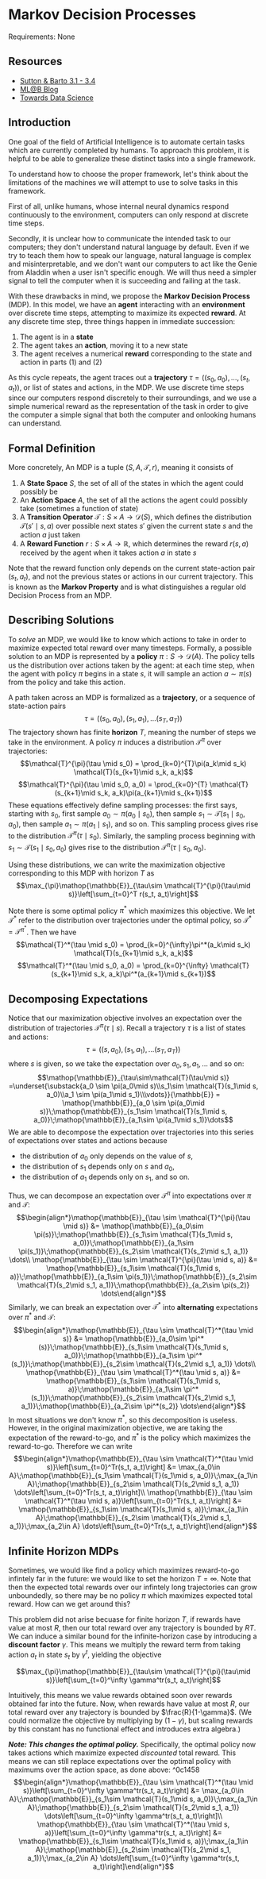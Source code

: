 # Markov Decision Processes
Requirements: None
## Resources
- [Sutton & Barto 3.1 - 3.4](http://incompleteideas.net/book/RLbook2020.pdf)
- [ML@B Blog](https://ml.berkeley.edu/blog/posts/mdps/)
- [Towards Data Science](https://towardsdatascience.com/introduction-to-reinforcement-learning-markov-decision-process-44c533ebf8da)

## Introduction
One goal of the field of Artificial Intelligence is to automate certain tasks which are currently completed by humans. To approach this problem, it is helpful to be able to generalize these distinct tasks into a single framework. 

To understand how to choose the proper framework, let's think about the limitations of the machines we will attempt to use to solve tasks in this framework. 

First of all, unlike humans, whose internal neural dynamics respond continuously to the environment, computers can only respond at discrete time steps. 

Secondly, it is unclear how to communicate the intended task to our computers; they don't understand natural language by default. Even if we try to teach them how to speak our language, natural language is complex and misinterpretable, and we don't want our computers to act like the Genie from Aladdin when a user isn't specific enough. We will thus need a simpler signal to tell the computer when it is succeeding and failing at the task.

With these drawbacks in mind, we propose the **Markov Decision Process** (MDP). In this model, we have an **agent** interacting with an **environment** over discrete time steps, attempting to maximize its expected **reward**. At any discrete time step, three things happen in immediate succession:
1. The agent is in a **state**
2. The agent takes an **action**, moving it to a new state
3. The agent receives a numerical **reward** corresponding to the state and action in parts (1) and (2)

As this cycle repeats, the agent traces out a **trajectory** $\tau = ((s_0, a_0), \dots, (s_t, a_t))$, or list of states and actions, in the MDP. We use discrete time steps since our computers respond discretely to their surroundings, and we use a simple numerical reward as the representation of the task in order to give the computer a simple signal that both the computer and onlooking humans can understand.

## Formal Definition

More concretely, An MDP is a tuple $(S, A, \mathcal{T}, r)$, meaning it consists of 
1. A **State Space** $S$, the set of all of the states in which the agent could possibly be
2. An **Action Space** $A$, the set of all the actions the agent could possibly take (sometimes a function of state)
3. A **Transition Operator** $\mathcal{T} : S\times A \to \mathcal{D}(S)$, which defines the distribution $\mathcal{T}(s' \mid s, a)$ over possible next states $s'$ given the current state $s$ and the action $a$ just taken
4. A **Reward Function** $r: S\times A\to \mathbb{R}$, which determines the reward $r(s, a)$ received by the agent when it takes action $a$ in state $s$

Note that the reward function only depends on the current state-action pair $(s_t, a_t)$, and not the previous states or actions in our current trajectory. This is known as the **Markov Property** and is what distinguishes a regular old Decision Process from an MDP.

## Describing Solutions
To *solve* an MDP, we would like to know which actions to take in order to maximize expected total reward over many timesteps. Formally, a possible solution to an MDP is represented by a **policy** $\pi: S\to \mathcal{D}(A)$. The policy tells us the distribution over actions taken by the agent: at each time step, when the agent with policy $\pi$ begins in a state $s$, it will sample an action $a\sim\pi(s)$ from the policy and take this action. 

A path taken across an MDP is formalized as a **trajectory**, or a sequence of state-action pairs
$$\tau = ((s_0, a_0), (s_1, a_1), \dots (s_T, a_T))$$
The trajectory shown has finite **horizon** $T$, meaning the number of steps we take in the environment. A policy $\pi$ induces a distribution $\mathcal{T}^{\pi}$ over trajectories:
$$\mathcal{T}^{\pi}(\tau \mid s_0) = \prod_{k=0}^{T}\pi(a_k\mid s_k) \mathcal{T}(s_{k+1}\mid s_k, a_k)$$
$$\mathcal{T}^{\pi}(\tau \mid s_0, a_0) = \prod_{k=0}^{T} \mathcal{T}(s_{k+1}\mid s_k, a_k)\pi(a_{k+1}\mid s_{k+1})$$
These equations effectively define sampling processes: the first says, starting with $s_0$, first sample $a_0\sim \pi(a_0\mid s_0)$, then sample $s_1 \sim \mathcal{T}(s_1\mid s_0, a_0)$, then sample $a_1 \sim \pi(a_1\mid s_1)$, and so on. This sampling process gives rise to the distribution $\mathcal{T}^{\pi}(\tau\mid s_0)$. Similarly, the sampling process beginning with $s_1\sim\mathcal{T}(s_1\mid s_0, a_0)$ gives rise to the distribution $\mathcal{T}^{\pi}(\tau\mid s_0, a_0)$.

Using these distributions, we can write the maximization objective corresponding to this MDP with horizon $T$ as
$$\max_{\pi}\mathop{\mathbb{E}}_{\tau\sim \mathcal{T}^{\pi}(\tau\mid s)}\left[\sum_{t=0}^T r(s_t, a_t)\right]$$

Note there is some optimal policy $\pi^*$ which maximizes this objective. We let $\mathcal{T}^*$ refer to the distribution over trajectories under the optimal policy, so $\mathcal{T}^* = \mathcal{T}^{\pi^*}$. Then we have
$$\mathcal{T}^*(\tau \mid s_0) = \prod_{k=0}^{\infty}\pi^*(a_k\mid s_k) \mathcal{T}(s_{k+1}\mid s_k, a_k)$$
$$\mathcal{T}^*(\tau \mid s_0, a_0) = \prod_{k=0}^{\infty} \mathcal{T}(s_{k+1}\mid s_k, a_k)\pi^*(a_{k+1}\mid s_{k+1})$$

## Decomposing Expectations
Notice that our maximization objective involves an expectation over the distribution of trajectories $\mathcal{T}^{\pi}(\tau\mid s)$. Recall a trajectory $\tau$ is a list of states and actions:
$$\tau = ((s, a_0), (s_1, a_1), \dots (s_T, a_T))$$
where $s$ is given, so we take the expectation over $a_0, s_1, a_1, \dots$ and so on:
$$\mathop{\mathbb{E}}_{\tau\sim\mathcal{T}(\tau\mid s)} =\underset{\substack{a_0 \sim \pi(a_0\mid s)\\s_1\sim \mathcal{T}(s_1\mid s, a_0)\\a_1 \sim \pi(a_1\mid s_1)\\\vdots}}{\mathbb{E}} = \mathop{\mathbb{E}}_{a_0 \sim \pi(a_0\mid s)}\;\mathop{\mathbb{E}}_{s_1\sim \mathcal{T}(s_1\mid s, a_0)}\;\mathop{\mathbb{E}}_{a_1\sim \pi(a_1\mid s_1)}\dots$$
We are able to decompose the expectation over trajectories into this series of expectations over states and actions because 
- the distribution of $a_0$ only depends on the value of $s$,
- the distribution of $s_1$ depends only on $s$ and $a_0$, 
- the distribution of $a_1$ depends only on $s_1$, and so on.

Thus, we can decompose an expectation over $\mathcal{T}^{\pi}$ into expectations over $\pi$ and $\mathcal{T}$:
$$\begin{align*}\mathop{\mathbb{E}}_{\tau \sim \mathcal{T}^{\pi}(\tau \mid s)} &= \mathop{\mathbb{E}}_{a_0\sim \pi(s)}\;\mathop{\mathbb{E}}_{s_1\sim \mathcal{T}(s_1\mid s, a_0)}\;\mathop{\mathbb{E}}_{a_1\sim \pi(s_1)}\;\mathop{\mathbb{E}}_{s_2\sim \mathcal{T}(s_2\mid s_1, a_1)} \dots\\
\mathop{\mathbb{E}}_{\tau \sim \mathcal{T}^{\pi}(\tau \mid s, a)} &= \mathop{\mathbb{E}}_{s_1\sim \mathcal{T}(s_1\mid s, a)}\;\mathop{\mathbb{E}}_{a_1\sim \pi(s_1)}\;\mathop{\mathbb{E}}_{s_2\sim \mathcal{T}(s_2\mid s_1, a_1)}\;\mathop{\mathbb{E}}_{a_2\sim \pi(s_2)} \dots\end{align*}$$
Similarly, we can break an expectation over $\mathcal{T}^*$ into **alternating** expectations over $\pi^*$ and $\mathcal{T}$:
$$\begin{align*}\mathop{\mathbb{E}}_{\tau \sim \mathcal{T}^*(\tau \mid s)} &= \mathop{\mathbb{E}}_{a_0\sim \pi^*(s)}\;\mathop{\mathbb{E}}_{s_1\sim \mathcal{T}(s_1\mid s, a_0)}\;\mathop{\mathbb{E}}_{a_1\sim \pi^*(s_1)}\;\mathop{\mathbb{E}}_{s_2\sim \mathcal{T}(s_2\mid s_1, a_1)} \dots\\
\mathop{\mathbb{E}}_{\tau \sim \mathcal{T}^*(\tau \mid s, a)} &= \mathop{\mathbb{E}}_{s_1\sim \mathcal{T}(s_1\mid s, a)}\;\mathop{\mathbb{E}}_{a_1\sim \pi^*(s_1)}\;\mathop{\mathbb{E}}_{s_2\sim \mathcal{T}(s_2\mid s_1, a_1)}\;\mathop{\mathbb{E}}_{a_2\sim \pi^*(s_2)} \dots\end{align*}$$
In most situations we don't know $\pi^*$, so this decomposition is useless. However, in the original maximization objective, we are taking the expectation of the reward-to-go, and $\pi^*$ is the policy which maximizes the reward-to-go. Therefore we can write
$$\begin{align*}\mathop{\mathbb{E}}_{\tau \sim \mathcal{T}^*(\tau \mid s)}\left[\sum_{t=0}^Tr(s_t, a_t)\right] &= \max_{a_0\in A}\;\mathop{\mathbb{E}}_{s_1\sim \mathcal{T}(s_1\mid s, a_0)}\;\max_{a_1\in A}\;\mathop{\mathbb{E}}_{s_2\sim \mathcal{T}(s_2\mid s_1, a_1)} \dots\left[\sum_{t=0}^Tr(s_t, a_t)\right]\\
\mathop{\mathbb{E}}_{\tau \sim \mathcal{T}^*(\tau \mid s, a)}\left[\sum_{t=0}^Tr(s_t, a_t)\right] &= \mathop{\mathbb{E}}_{s_1\sim \mathcal{T}(s_1\mid s, a)}\;\max_{a_1\in A}\;\mathop{\mathbb{E}}_{s_2\sim \mathcal{T}(s_2\mid s_1, a_1)}\;\max_{a_2\in A} \dots\left[\sum_{t=0}^Tr(s_t, a_t)\right]\end{align*}$$

## Infinite Horizon MDPs

Sometimes, we would like find a policy which maximizes reward-to-go infintely far in the future: we would like to set the horizon $T = \infty$. Note that then the expected total rewards over our infintely long trajectories can grow unboundedly, so there may be no policy $\pi$ which maximizes expected total reward. How can we get around this?

This problem did not arise becuase for finite horizon $T$, if rewards have value at most $R$, then our total reward over any trajectory is bounded by $RT$. We can induce a similar bound for the infinite-horizon case by introducing a **discount factor** $\gamma$. This means we multiply the reward term from taking action $a_t$ in state $s_t$ by $\gamma^t$, yielding the objective

$$\max_{\pi}\mathop{\mathbb{E}}_{\tau\sim \mathcal{T}^{\pi}(\tau\mid s)}\left[\sum_{t=0}^\infty \gamma^tr(s_t, a_t)\right]$$

Intuitively, this means we value rewards obtained soon over rewards obtained far into the future. Now, when rewards have value at most $R$, our total reward over any trajectory is bounded by $\frac{R}{1-\gamma}$. (We could normalize the objective by multiplying by $(1 - \gamma)$, but scaling rewards by this constant has no functional effect and introduces extra algebra.)

***Note: This changes the optimal policy.*** Specifically, the optimal policy now takes actions which maximize expected *discounted* total reward. This means we can still replace expectations over the optimal policy with maximums over the action space, as done above: ^0c1458
$$\begin{align*}\mathop{\mathbb{E}}_{\tau \sim \mathcal{T}^*(\tau \mid s)}\left[\sum_{t=0}^\infty \gamma^tr(s_t, a_t)\right] &= \max_{a_0\in A}\;\mathop{\mathbb{E}}_{s_1\sim \mathcal{T}(s_1\mid s, a_0)}\;\max_{a_1\in A}\;\mathop{\mathbb{E}}_{s_2\sim \mathcal{T}(s_2\mid s_1, a_1)} \dots\left[\sum_{t=0}^\infty \gamma^tr(s_t, a_t)\right]\\
\mathop{\mathbb{E}}_{\tau \sim \mathcal{T}^*(\tau \mid s, a)}\left[\sum_{t=0}^\infty \gamma^tr(s_t, a_t)\right] &= \mathop{\mathbb{E}}_{s_1\sim \mathcal{T}(s_1\mid s, a)}\;\max_{a_1\in A}\;\mathop{\mathbb{E}}_{s_2\sim \mathcal{T}(s_2\mid s_1, a_1)}\;\max_{a_2\in A} \dots\left[\sum_{t=0}^\infty \gamma^tr(s_t, a_t)\right]\end{align*}$$


